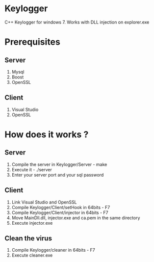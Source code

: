 Keylogger
=========

C++ Keylogger for windows 7. Works with DLL injection on explorer.exe

Prerequisites
=============

Server
------

1. Mysql
2. Boost
3. OpenSSL

Client
------

1. Visual Studio
2. OpenSSL

How does it works ?
===================

Server
------

1. Compile the server in Keylogger/Server - make
2. Execute it - ./server
3. Enter your server port and your sql password

Client
------

1. Link Visual Studio and OpenSSL
2. Compile Keylogger/Client/setHook in 64bits - F7
3. Compile Keylogger/Client/injector in 64bits - F7
4. Move MainDll.dll, injector.exe and ca.pem in the same directory
5. Execute injector.exe

Clean the virus
---------------

1. Compile Keylogger/cleaner in 64bits - F7
2. Execute cleaner.exe

